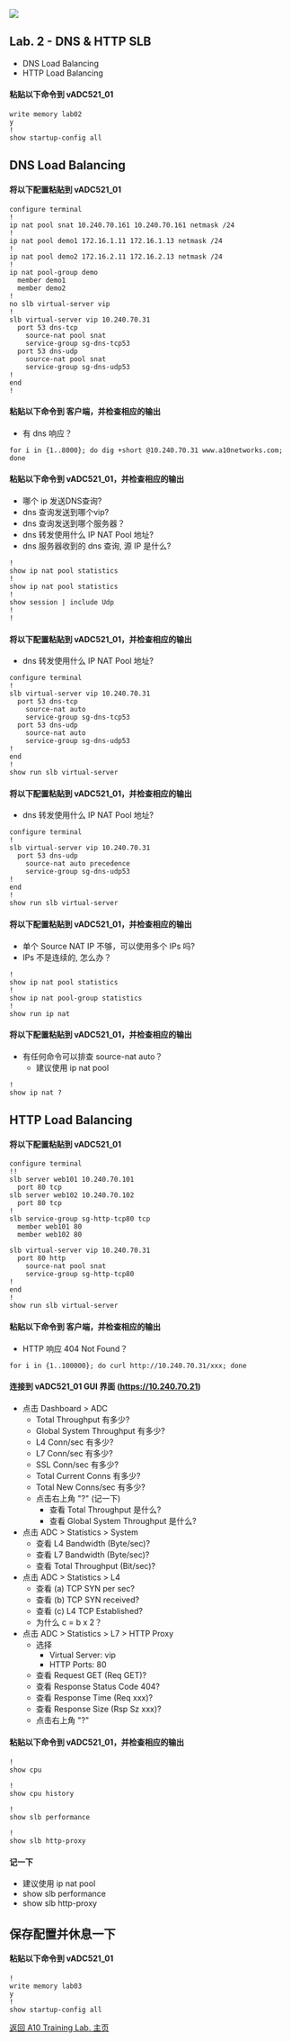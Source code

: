 ![](/Images/A10-NewLogos-Blue-NoReg-RGB-50.png)

## Lab. 2 - DNS & HTTP SLB
 + DNS Load Balancing
 + HTTP Load Balancing

#### 粘贴以下命令到 vADC521_01
```
write memory lab02
y
!
show startup-config all

```

## DNS Load Balancing
#### 将以下配置粘贴到 vADC521_01
```
configure terminal
!
ip nat pool snat 10.240.70.161 10.240.70.161 netmask /24
!
ip nat pool demo1 172.16.1.11 172.16.1.13 netmask /24
!
ip nat pool demo2 172.16.2.11 172.16.2.13 netmask /24
!
ip nat pool-group demo
  member demo1
  member demo2
!
no slb virtual-server vip
!
slb virtual-server vip 10.240.70.31
  port 53 dns-tcp
    source-nat pool snat
    service-group sg-dns-tcp53
  port 53 dns-udp
    source-nat pool snat
    service-group sg-dns-udp53
!
end
!

```

#### 粘贴以下命令到 客户端，并检查相应的输出
+ 有 dns 响应？
```
for i in {1..8000}; do dig +short @10.240.70.31 www.a10networks.com; done

```

#### 粘贴以下命令到 vADC521_01，并检查相应的输出
+ 哪个 ip 发送DNS查询?
+ dns 查询发送到哪个vip?
+ dns 查询发送到哪个服务器？
+ dns 转发使用什么 IP NAT Pool 地址?
+ dns 服务器收到的 dns 查询, 源 IP 是什么?
```
!
show ip nat pool statistics
!
show ip nat pool statistics
!
show session | include Udp
!
!

```

#### 将以下配置粘贴到 vADC521_01，并检查相应的输出
+ dns 转发使用什么 IP NAT Pool 地址?
```
configure terminal
!
slb virtual-server vip 10.240.70.31
  port 53 dns-tcp
    source-nat auto
    service-group sg-dns-tcp53
  port 53 dns-udp
    source-nat auto
    service-group sg-dns-udp53
!
end
!
show run slb virtual-server

```

#### 将以下配置粘贴到 vADC521_01，并检查相应的输出
+ dns 转发使用什么 IP NAT Pool 地址?
```
configure terminal
!
slb virtual-server vip 10.240.70.31
  port 53 dns-udp
    source-nat auto precedence
    service-group sg-dns-udp53
!
end
!
show run slb virtual-server

```

#### 将以下配置粘贴到 vADC521_01，并检查相应的输出
+ 单个 Source NAT IP 不够，可以使用多个 IPs 吗?
+ IPs 不是连续的, 怎么办？
```
!
show ip nat pool statistics
!
show ip nat pool-group statistics
!
show run ip nat

```

#### 将以下配置粘贴到 vADC521_01，并检查相应的输出
+ 有任何命令可以排查 source-nat auto？
  + 建议使用 ip nat pool
```
!
show ip nat ?

```


## HTTP Load Balancing
#### 将以下配置粘贴到 vADC521_01
```
configure terminal
!!
slb server web101 10.240.70.101
  port 80 tcp
slb server web102 10.240.70.102
  port 80 tcp
!
slb service-group sg-http-tcp80 tcp
  member web101 80
  member web102 80

slb virtual-server vip 10.240.70.31
  port 80 http
    source-nat pool snat
    service-group sg-http-tcp80
!
end
!
show run slb virtual-server

```

#### 粘贴以下命令到 客户端，并检查相应的输出
+ HTTP 响应 404 Not Found？
```
for i in {1..100000}; do curl http://10.240.70.31/xxx; done

```

#### 连接到 vADC521_01 GUI 界面 (https://10.240.70.21)
+ 点击 Dashboard > ADC
  + Total Throughput 有多少?
  + Global System Throughput 有多少?
  + L4 Conn/sec 有多少?
  + L7 Conn/sec 有多少?
  + SSL Conn/sec 有多少?
  + Total Current Conns 有多少?
  + Total New Conns/sec 有多少?
  + 点击右上角 "?" (记一下)
    + 查看 Total Throughput 是什么?
    + 查看 Global System Throughput 是什么?
+ 点击 ADC > Statistics > System
    + 查看 L4 Bandwidth (Byte/sec)?
    + 查看 L7 Bandwidth (Byte/sec)?
    + 查看 Total Throughput (Bit/sec)?
+ 点击 ADC > Statistics > L4
  + 查看 (a) TCP SYN per sec?
  + 查看 (b) TCP SYN received?
  + 查看 (c) L4 TCP Established?
  + 为什么 c = b x 2？
+ 点击 ADC > Statistics > L7 > HTTP Proxy
  + 选择
    + Virtual Server: vip
    + HTTP Ports: 80
  + 查看 Request GET (Req GET)?
  + 查看 Response Status Code 404?
  + 查看 Response Time (Req xxx)?
  + 查看 Response Size (Rsp Sz xxx)?
  + 点击右上角 "?"

#### 粘贴以下命令到 vADC521_01，并检查相应的输出
```
!
show cpu

```

```
!
show cpu history

```

```
!
show slb performance

```

```
!
show slb http-proxy

```

#### 记一下
  + 建议使用 ip nat pool
  + show slb performance
  + show slb http-proxy

## 保存配置并休息一下
#### 粘贴以下命令到 vADC521_01
```
!
write memory lab03
y
!
show startup-config all

```

[返回 A10 Training Lab. 主页](https://github.com/borissiu/A10_Training_Lab)